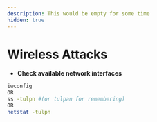 ```yaml
---
description: This would be empty for some time
hidden: true
---
```


# Wireless Attacks

* **Check available network interfaces**

```bash
iwconfig
OR
ss -tulpn #(or tulpan for remembering)
OR
netstat -tulpn
```
